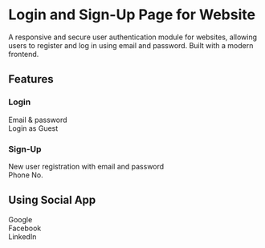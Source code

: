 # Login and Sign-Up Page for Website

A responsive and secure user authentication module for websites, allowing users to register and log in using email and password. Built with a modern frontend.

## Features

### Login

Email & password  <br>
Login as Guest


### Sign-Up

New user registration with email and password <br>
Phone No.

## Using Social App

Google <br>
Facebook <br>
LinkedIn <br>
